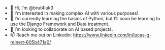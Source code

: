- 👋 Hi, I’m @brut4luk3
- 👀 I'm interested in making complex AI with various purposes!
- 🌱 I’m currently learning the basics of Python, but I'll soon be learning to use the Django Framework and Data treatment.
- 💞️ I’m looking to collaborate on AI based projects.
- 📫 Reach me out on Linkedin: https://www.linkedin.com/in/lucas-g-reinert-605b471a0/
